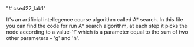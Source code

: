 "# cse422_lab1" 

It's an artificial intellegence course algorithm called A* search. In this file you can find the code for run A* search algorithm, at each step it picks the node according to a value-'f' which is a parameter equal to the sum of two other parameters – 'g' and 'h'.
